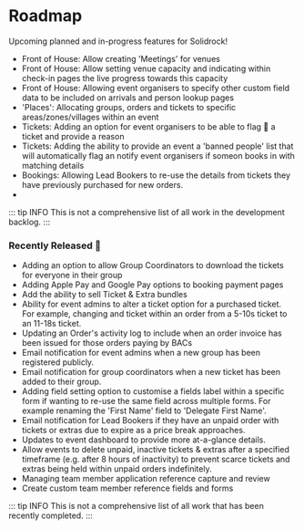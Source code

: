 # Roadmap

Upcoming planned and in-progress features for Solidrock!

-   Front of House: Allow creating 'Meetings' for venues
-   Front of House: Allow setting venue capacity and indicating within check-in pages the live progress towards this capacity
-   Front of House: Allowing event organisers to specify other custom field data to be included on arrivals and person lookup pages
-   'Places': Allocating groups, orders and tickets to specific areas/zones/villages within an event
-   Tickets: Adding an option for event organisers to be able to flag 🚩 a ticket and provide a reason
-   Tickets: Adding the ability to provide an event a 'banned people' list that will automatically flag an notify event organisers if someon books in with matching details
-   Bookings: Allowing Lead Bookers to re-use the details from tickets they have previously purchased for new orders.
-

::: tip INFO
This is not a comprehensive list of all work in the development backlog.
:::

### Recently Released 🎉

-   Adding an option to allow Group Coordinators to download the tickets for everyone in their group
-   Adding Apple Pay and Google Pay options to booking payment pages
-   Add the ability to sell Ticket & Extra bundles
-   Ability for event admins to alter a ticket option for a purchased ticket. For example, changing and ticket within an order from a 5-10s ticket to an 11-18s ticket.
-   Updating an Order's activity log to include when an order invoice has been issued for those orders paying by BACs
-   Email notification for event admins when a new group has been registered publicly.
-   Email notification for group coordinators when a new ticket has been added to their group.
-   Adding field setting option to customise a fields label within a specific form if wanting to re-use the same field across multiple forms. For example renaming the 'First Name' field to 'Delegate First Name'.
-   Email notification for Lead Bookers if they have an unpaid order with tickets or extras due to expire as a price break approaches.
-   Updates to event dashboard to provide more at-a-glance details.
-   Allow events to delete unpaid, inactive tickets & extras after a specified timeframe (e.g. after 8 hours of inactivity) to prevent scarce tickets and extras being held within unpaid orders indefinitely.
-   Managing team member application reference capture and review
-   Create custom team member reference fields and forms

::: tip INFO
This is not a comprehensive list of all work that has been recently completed.
:::
